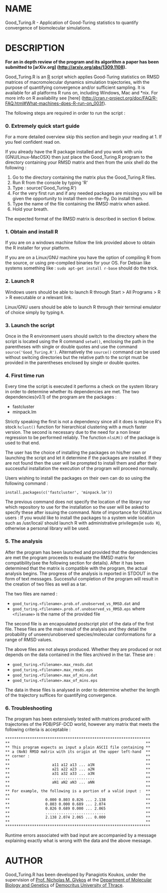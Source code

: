 # **NAME**

Good_Turing.R - Application of Good-Turing statistics to quantify convergence of biomolecular simulations.

# DESCRIPTION

**For an in depth review of the program and its algorithm a paper has been submitted to [arXiv.org]
(http://arxiv.org/abs/1309.1108).**

Good_Turing.R is an [R](http://www.r-project.org/) script which applies Good-Turing statistics on
RMSD matrices of macromolecular dynamics simulation trajectories, with the purpose of quantifying
convergence and/or sufficient sampling. It is available for all platforms R runs on, including 
Windows, Mac and *nix. For more info on R availability see [here]
(http://cran.r-project.org/doc/FAQ/R-FAQ.html#What-machines-does-R-run-on_003f).

The following steps are required in order to run the script :

### 0. Extremely quick start guide 

For a more detailed overview skip this section and begin your reading at 1. If you feel confident read on.

If you already have the R package installed and you work with unix (GNU/Linux-MacOSX) then
just place the Good_Turing.R program to the directory containing your RMSD matrix and then
from the unix shell do the following :

1. Go to the directory containing the matrix plus the Good_Turing.R files.
2. Run R from the console by typing 'R'
3. Type : source('Good_Turing.R')
4. For the very first run and if any needed packages are missing you will be given the opportunity
   to install them on-the-fly. Do install them.
5. Type the name of the file containing the RMSD matrix when asked.
6. Hold your breath.

The expected format of the RMSD matrix is described in section 6 below.

### 1. Obtain and install R

If you are on a windows machine follow the link provided above to obtain the R installer for your platform.

If you are on a Linux/GNU machine you have the option of compiling R from the source, or using pre-compiled
binaries for your OS. For Debian like systems something like : `sudo apt-get install r-base` should do the trick.

### 2. Launch R

Windows users should be able to launch R through Start > All Programs > R > R executable or a  relevant link.

Linux/GNU users should be able to launch R through their terminal emulator of choice simply by typing `R`.

### 3. Launch the script

Once in the R environment users should switch to the directory where the script is located using the R command
`setwd()`, enclosing the path in the parentheses with single or double quotes and use the command 
`source('Good_Turing.R')`. Alternatively the `source()` command can be used without switcing directories but the
relative path to the script must be provided in the parentheses enclosed by single or double quotes.

### 4. First time run

Every time the script is executed it performs a check on the system library in order to determine whether its
dependencies are met. The two dependencies(v0.1) of the program are the packages :
* fastcluster
* minpack.lm

Strictly speaking the first is not a dependency since all it does is replace R's stock `hclust()` function for
hierarchical clustering with a much faster version. The second is necessary due to the need for a non linear
regression to be performed reliably. The function `nlsLM()` of the package is used to that end.

The user has the choice of installing the packages on his/her own or launching the script and let it determine
if the packages are installed. If they are not found then the user will be prompted to install them and after
their successful installation the execution of the program will proceed normally.

Users wishing to install the packages on their own can do so using the following command :
    
`install.packages(c('fastcluster', 'minpack.lm'))`
    
The previous command does not specify the location of the library nor which repository to use for the
installation so the user will be asked to specify these after issuing the command. Note of importance
for GNU/Linux users : If you would like to install the packages to a system wide location such as /usr/local/
should launch R with administrative privileges(ie `sudo R`), otherwise a personal library will be used.

### 5. The analysis

After the program has been launched and provided that the dependencies are met the program proceeds to evaluate
the RMSD matrix for compatibility(see the following section for details). After it has been determined that the
matrix is compatible with the program, the actual analysis begins. The progress of the analysis is reported in
STDOUT in the form of text messages. Successful completion of the program will result in the creation of two
files as well as a tar.

The two files are named :
* `good_turing.<filename>.prob.of.unobserved_vs_RMSD.dat` and
* `good_turing.<filename>.prob.of.unobserved_vs_RMSD.eps` where `<filename>` is the name of the provided file

The second file is an encapsulated postscript plot of the data of the first file. These files are the main
result of the analysis and they detail the probability of unseen/unobserved species/molecular conformations
for a range of RMSD values.

The above files are not always produced. Whether they are produced or not depends on the data contained in
the files archived in the tar. These are :
* `good_turing.<filename>.max_rmsds.dat`
* `good_turing.<filename>.max_rmsds.eps`
* `good_turing.<filename>.max_of_mins.dat`
* `good_turing.<filename>.max_of_mins.eps`

The data in these files is analysed in order to determine whether the length of the trajectory suffices for
quantifying convergence.

### 6. Troubleshooting
The program has been extensively tested with matrices produced with trajectories of the PDB/PSF-DCD world,
however any matrix that meets the following criteria is acceptable :
    
    *****************************************************************
    **                                                             **
    ** This program expects as input a plain ASCII file containing **
    ** a (NxN) RMSD matrix with its origin at the upper left-hand  **
    ** corner :                                                    **
    **                                                             **
    **                   a11 a12 a13 ... a1N                       **
    **                   a21 a22 a23 ... a2N                       **
    **                   a31 a32 a33 ... a3N                       **
    **                   ...................                       **
    **                   aN1 aN2 aN3 ... aNN                       **
    **                                                             **
    ** For example, the following is a portion of a valid input :  **
    **                                                             **
    **                0.000 0.803 0.826 ... 2.138                  **
    **                0.803 0.000 0.689 ... 2.074                  **
    **                0.826 0.689 0.000 ... 2.065                  **
    **                ...........................                  **
    **                2.138 2.074 2.065 ... 0.000                  **
    **                                                             **
    *****************************************************************

Runtime errors associated with bad input are accompanied by a message explaining exactly what is wrong with the
data and the above message.


# **AUTHOR**

Good_Turing.R has been developed by Panagiotis Koukos, under the supervision of 
[Prof. Nicholas M. Glykos](http://utopia.duth.gr/~glykos/) at the 
[Department of Molecular Biology and Genetics](http://mbg.duth.gr/index.en.shtml)
of [Democritus University of Thrace](http://www.duth.gr/index.en.sxhtml).
